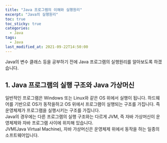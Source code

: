```yaml
---
title: "Java 프로그램의 이해와 실행원리"
excerpt: "Java의 실행원리"
toc: true
toc_sticky: true
categories:
  - Java
tags:
  - Java
last_modified_at: 2021-09-22T14:50:00
---
```


Java의 변수 클래스 등을 공부하기 전에 Java 프로그램의 실행원리를 알아보도록 하겠습니다.

## 1. Java 프로그램의 실행 구조와 Java 가상머신

일반적인 프로그램은 Windows 또는 Linux와 같은 OS 위에서 실행이 됩니다.
하드웨어를 기반으로 OS가 동작을하고 OS 위에서 프로그램이 실행되는 구조를 가집니다.
즉 운영체제가 프로그램을 실행시키는 구조를 가집니다.<br/>
Java의 경우에는 다른 프로그램의 실행 구조와는 다르게 JVM,
즉 자바 가상머신이 운영체제와 자바 프로그램 사이에 위치해 있습니다.<br/>
JVM(Java Virtual Machine), 자바 가상머신은 운영체제 위에서 동작을 하는 일종의 소프트웨어입니다.
